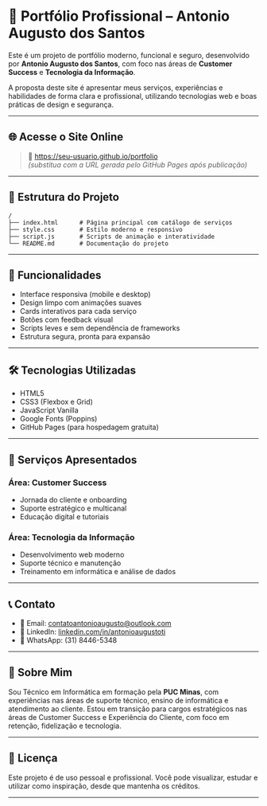 
# 💼 Portfólio Profissional – Antonio Augusto dos Santos

Este é um projeto de portfólio moderno, funcional e seguro, desenvolvido por **Antonio Augusto dos Santos**, com foco nas áreas de **Customer Success** e **Tecnologia da Informação**.

A proposta deste site é apresentar meus serviços, experiências e habilidades de forma clara e profissional, utilizando tecnologias web e boas práticas de design e segurança.

---

## 🌐 Acesse o Site Online

> 🔗 https://seu-usuario.github.io/portfolio  
*(substitua com a URL gerada pelo GitHub Pages após publicação)*

---

## 📂 Estrutura do Projeto

```
/
├── index.html      # Página principal com catálogo de serviços
├── style.css       # Estilo moderno e responsivo
├── script.js       # Scripts de animação e interatividade
└── README.md       # Documentação do projeto
```

---

## 🚀 Funcionalidades

- Interface responsiva (mobile e desktop)
- Design limpo com animações suaves
- Cards interativos para cada serviço
- Botões com feedback visual
- Scripts leves e sem dependência de frameworks
- Estrutura segura, pronta para expansão

---

## 🛠️ Tecnologias Utilizadas

- HTML5
- CSS3 (Flexbox e Grid)
- JavaScript Vanilla
- Google Fonts (Poppins)
- GitHub Pages (para hospedagem gratuita)

---

## 🎯 Serviços Apresentados

### Área: Customer Success
- Jornada do cliente e onboarding
- Suporte estratégico e multicanal
- Educação digital e tutoriais

### Área: Tecnologia da Informação
- Desenvolvimento web moderno
- Suporte técnico e manutenção
- Treinamento em informática e análise de dados

---

## 📞 Contato

- 📧 Email: contatoantonioaugusto@outlook.com  
- 💼 LinkedIn: [linkedin.com/in/antonioaugustoti](https://linkedin.com/in/antonioaugustoti)  
- 📱 WhatsApp: (31) 8446-5348

---

## 🧠 Sobre Mim

Sou Técnico em Informática em formação pela **PUC Minas**, com experiências nas áreas de suporte técnico, ensino de informática e atendimento ao cliente. Estou em transição para cargos estratégicos nas áreas de Customer Success e Experiência do Cliente, com foco em retenção, fidelização e tecnologia.

---

## 📝 Licença

Este projeto é de uso pessoal e profissional. Você pode visualizar, estudar e utilizar como inspiração, desde que mantenha os créditos.

---
